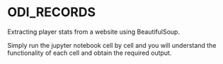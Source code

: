 # ODI_RECORDS
Extracting player stats from a website using BeautifulSoup.

Simply run the jupyter notebook cell by cell and you will understand the functionality of each cell and obtain the required output.
